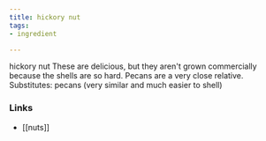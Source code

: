 ```yaml
---
title: hickory nut
tags:
- ingredient

---
```

hickory nut These are delicious, but they aren't grown commercially because the shells are so hard. Pecans are a very close relative. Substitutes: pecans (very similar and much easier to shell)

### Links

* [[nuts]]
